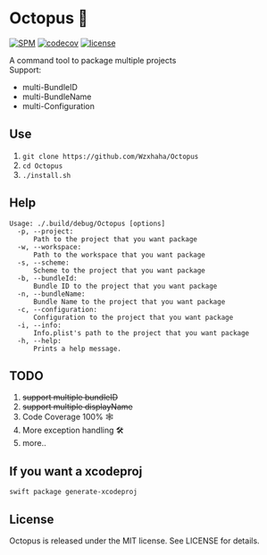 # Octopus 🐙
[![SPM](https://img.shields.io/badge/SPM-ready-orange.svg)](https://swift.org/package-manager/)
[![codecov](https://img.shields.io/codecov/c/github/Wzxhaha/Octopus.svg)](https://codecov.io/github/Wzxhaha/Octopus?branch=master)
[![license](https://img.shields.io/badge/LICENSE-MIT-nil.svg?colorA=404040&colorB=5B5A5A)](https://github.com/Wzxhaha/Octopus/blob/master/LICENSE)

A command tool to package multiple projects <br/>
Support:
- multi-BundleID
- multi-BundleName
- multi-Configuration

## Use
1. `git clone https://github.com/Wzxhaha/Octopus`
2. `cd Octopus`
3. `./install.sh`

## Help
```
Usage: ./.build/debug/Octopus [options]
  -p, --project:
      Path to the project that you want package
  -w, --workspace:
      Path to the workspace that you want package
  -s, --scheme:
      Scheme to the project that you want package
  -b, --bundleId:
      Bundle ID to the project that you want package
  -n, --bundleName:
      Bundle Name to the project that you want package
  -c, --configuration:
      Configuration to the project that you want package
  -i, --info:
      Info.plist's path to the project that you want package
  -h, --help:
      Prints a help message.
```

## TODO
1. ~~support multiple bundleID~~
2. ~~support multiple displayName~~
3. Code Coverage 100% 🕸
4. More exception handling 🛠
5. more..

## If you want a xcodeproj
`swift package generate-xcodeproj`

## License
Octopus is released under the MIT license. See LICENSE for details.
